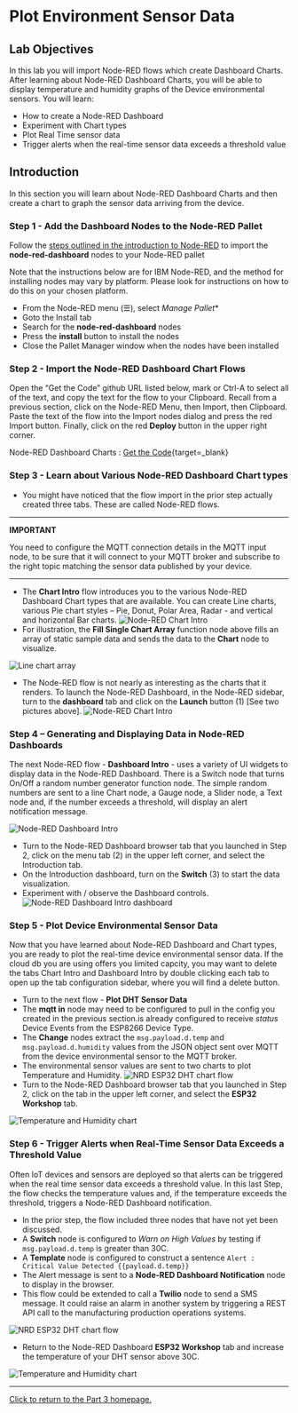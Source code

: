 # Plot Environment Sensor Data

## Lab Objectives

In this lab you will import Node-RED flows which create Dashboard Charts. After learning about Node-RED Dashboard Charts, you will be able to display temperature and humidity graphs of the Device environmental sensors. You will learn:

- How to create a Node-RED Dashboard
- Experiment with Chart types
- Plot Real Time sensor data
- Trigger alerts when the real-time sensor data exceeds a threshold value

## Introduction

In this section you will learn about Node-RED Dashboard Charts and then create a chart to graph the sensor data arriving from the device.

### Step 1 - Add the Dashboard Nodes to the Node-RED Pallet

Follow the [steps outlined in the introduction to Node-RED](NODERED.md#step-3-how-to-install-additional-node-red-nodes-information-only) to import the **node-red-dashboard** nodes to your Node-RED pallet

Note that the instructions below are for IBM Node-RED, and the method for installing nodes may vary by platform. Please look for instructions on how to do this on your chosen platform.

- From the Node-RED menu (☰), select *Manage Pallet**
- Goto the Install tab
- Search for the **node-red-dashboard** nodes
- Press the **install** button to install the nodes
- Close the Pallet Manager window when the nodes have been installed

### Step 2 - Import the Node-RED Dashboard Chart Flows

Open the “Get the Code” github URL listed below, mark or Ctrl-A to select all of the text, and copy the text for the flow to your Clipboard. Recall from a previous section, click on the Node-RED Menu, then Import, then Clipboard. Paste the text of the flow into the Import nodes dialog and press the red Import button. Finally, click on the red **Deploy** button in the upper right corner.

Node-RED Dashboard Charts : [Get the Code](https://binnes.github.io/esp32Workshop/part3/flows/NRD-Charts-DHTSensorData.json){target=_blank}


### Step 3 - Learn about Various Node-RED Dashboard Chart types

- You might have noticed that the flow import in the prior step actually created three tabs. These are called Node-RED flows.

---
**IMPORTANT**

You need to configure the MQTT connection details in the MQTT input node, to be sure that it will connect to your MQTT broker and subscribe to the right topic matching the sensor data published by your device.

---

- The **Chart Intro** flow introduces you to the various Node-RED Dashboard Chart types that are available. You can create Line charts, various Pie chart styles – Pie, Donut, Polar Area, Radar - and vertical and horizontal Bar charts.
 ![Node-RED Chart Intro](screenshots/Node-RED-ChartIntro-flow.png)
- For illustration, the **Fill Single Chart Array** function node above fills an array of static sample data and sends the data to the **Chart** node to visualize.

 ![Line chart array](screenshots/NRD-Charts-Intro-Flow-LineChartArray.png)

- The Node-RED flow is not nearly as interesting as the charts that it renders. To launch the Node-RED Dashboard, in the Node-RED sidebar, turn to the **dashboard** tab and click on the **Launch** button (1) [See two pictures above].
 ![Node-RED Chart Intro](screenshots/Node-RED-ChartIntro-dashboard.png)

### Step 4 – Generating and Displaying Data in Node-RED Dashboards

The next Node-RED flow - **Dashboard Intro** - uses a variety of UI widgets to display data in the Node-RED Dashboard. There is a Switch node that turns On/Off a random number generator function node. The simple random numbers are sent to a line Chart node, a Gauge node, a Slider node, a Text node and, if the number exceeds a threshold, will display an alert notification message.

 ![Node-RED Dashboard Intro](screenshots/Node-RED-Dashboard-Intro-flow.png)

- Turn to the Node-RED Dashboard browser tab that you launched in Step 2, click on the menu tab (2) in the upper left corner, and select the Introduction tab.
- On the Introduction dashboard, turn on the **Switch** (3) to start the data visualization.
- Experiment with / observe the Dashboard controls.
 ![Node-RED Dashboard Intro dashboard](screenshots/Node-RED-Dashboard-Intro.png)

### Step 5 - Plot Device Environmental Sensor Data

Now that you have learned about Node-RED Dashboard and Chart types, you are ready to plot the real-time device environmental sensor data. If the cloud db you are using offers you
limited capcity, you may want to delete the tabs Chart Intro and Dashboard Intro by double clicking each tab to open up the tab configuration sidebar, where you will find a delete button.

- Turn to the next flow - **Plot DHT Sensor Data**
- The **mqtt in** node may need to be configured to pull in the config you created in the previous section.is already configured to receive *status* Device Events from the ESP8266 Device Type.
- The **Change** nodes extract the ```msg.payload.d.temp``` and ```msg.payload.d.humidity``` values from the JSON object sent over MQTT from the device environmental sensor to the MQTT broker.
- The environmental sensor values are sent to two charts to plot Temperature and Humidity.
 ![NRD ESP32 DHT chart flow](screenshots/Node-RED-Dashboard-DHT-flow.png)
- Turn to the Node-RED Dashboard browser tab that you launched in Step 2, click on the tab in the upper left corner, and select the **ESP32 Workshop** tab.

 ![Temperature and Humidity chart](screenshots/NRD-ESP8266-DHT-TempHum-Chart.png)

### Step 6 - Trigger Alerts when Real-Time Sensor Data Exceeds a Threshold Value

Often IoT devices and sensors are deployed so that alerts can be triggered when the real time sensor data exceeds a threshold value. In this last Step, the flow checks the temperature values and, if the temperature exceeds the threshold, triggers a Node-RED Dashboard notification.

- In the prior step, the flow included three nodes that have not yet been discussed.
- A **Switch** node is configured to *Warn on High Values* by testing if ```msg.payload.d.temp``` is greater than 30C.
- A **Template** node is configured to construct a sentence ```Alert : Critical Value Detected {{payload.d.temp}}```
- The Alert message is sent to a **Node-RED Dashboard Notification** node to display in the browser.
- This flow could be extended to call a **Twilio** node to send a SMS message. It could raise an alarm in another system by triggering a REST API call to the manufacturing production operations systems.

 ![NRD ESP32 DHT chart flow](screenshots/Node-RED-Dashboard-DHT-flow2.png)

- Return to the Node-RED Dashboard **ESP32 Workshop** tab and increase the temperature of your DHT sensor above 30C.

![Temperature and Humidity chart](screenshots/NRD-ESP32-DHT-TempHum-ChartAlert.png)

---

[Click to return to the Part 3 homepage.](https://care-group.github.io/ESP866-IoT-Workshop/docs/part3/)
